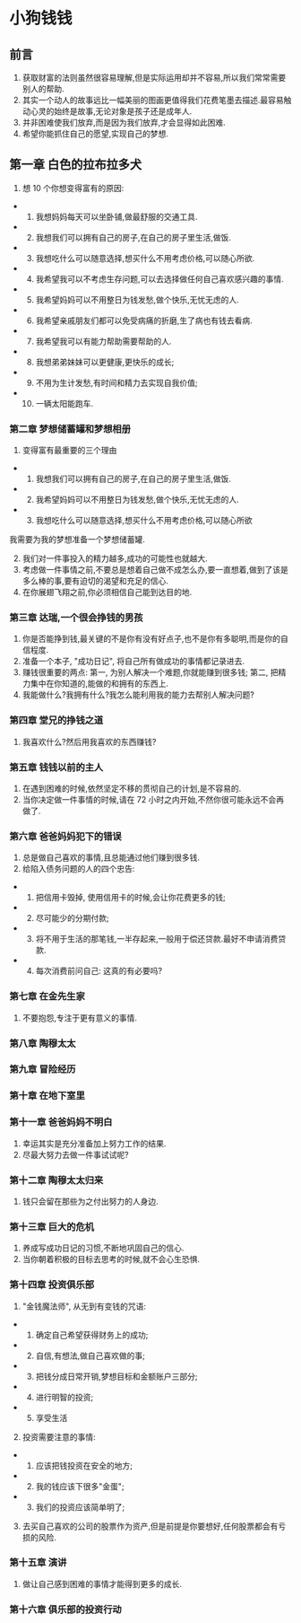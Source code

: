 # 小狗钱钱

## 前言

1. 获取财富的法则虽然很容易理解,但是实际运用却并不容易,所以我们常常需要别人的帮助.
2. 其实一个动人的故事远比一幅美丽的图画更值得我们花费笔墨去描述.最容易触动心灵的始终是故事,无论对象是孩子还是成年人.
3. 并非困难使我们放弃,而是因为我们放弃,才会显得如此困难.
4. 希望你能抓住自己的愿望,实现自己的梦想.

## 第一章 白色的拉布拉多犬

1. 想 10 个你想变得富有的原因:

- 1. 我想妈妈每天可以坐卧铺,做最舒服的交通工具.
- 2. 我想我们可以拥有自己的房子,在自己的房子里生活,做饭.
- 3. 我想吃什么可以随意选择,想买什么不用考虑价格,可以随心所欲.
- 4. 我希望我可以不考虑生存问题,可以去选择做任何自己喜欢感兴趣的事情.
- 5. 我希望妈妈可以不用整日为钱发愁,做个快乐,无忧无虑的人.
- 6. 我希望亲戚朋友们都可以免受病痛的折磨,生了病也有钱去看病.
- 7. 我希望我可以有能力帮助需要帮助的人.
- 8. 我想弟弟妹妹可以更健康,更快乐的成长;
- 9. 不用为生计发愁,有时间和精力去实现自我价值;
- 10. 一辆太阳能跑车.

### 第二章 梦想储蓄罐和梦想相册

1. 变得富有最重要的三个理由

- 1. 我想我们可以拥有自己的房子,在自己的房子里生活,做饭.
- 2. 我希望妈妈可以不用整日为钱发愁,做个快乐,无忧无虑的人.
- 3. 我想吃什么可以随意选择,想买什么不用考虑价格,可以随心所欲

我需要为我的梦想准备一个梦想储蓄罐.

2. 我们对一件事投入的精力越多,成功的可能性也就越大.
3. 考虑做一件事情之前,不要总是想着自己做不成怎么办,要一直想着,做到了该是多么棒的事,要有迫切的渴望和充足的信心.
4. 在你展翅飞翔之前,你必须相信自己能到达目的地.

### 第三章 达瑞,一个很会挣钱的男孩

1. 你是否能挣到钱,最关键的不是你有没有好点子,也不是你有多聪明,而是你的自信程度.
2. 准备一个本子, "成功日记", 将自己所有做成功的事情都记录进去.
3. 赚钱很重要的两点: 第一, 为别人解决一个难题,你就能赚到很多钱; 第二, 把精力集中在你知道的,能做的和拥有的东西上.
4. 我能做什么?我拥有什么?我怎么能利用我的能力去帮别人解决问题?

### 第四章 堂兄的挣钱之道

1. 我喜欢什么?然后用我喜欢的东西赚钱?

### 第五章 钱钱以前的主人

1. 在遇到困难的时候,依然坚定不移的贯彻自己的计划,是不容易的.
2. 当你决定做一件事情的时候,请在 72 小时之内开始,不然你很可能永远不会再做了.

### 第六章 爸爸妈妈犯下的错误

1. 总是做自己喜欢的事情,且总能通过他们赚到很多钱.
2. 给陷入债务问题的人的四个忠告:

- 1. 把信用卡毁掉, 使用信用卡的时候,会让你花费更多的钱;
- 2. 尽可能少的分期付款;
- 3. 将不用于生活的那笔钱,一半存起来,一般用于偿还贷款.最好不申请消费贷款.
- 4. 每次消费前问自己: 这真的有必要吗?

### 第七章 在金先生家

1. 不要抱怨,专注于更有意义的事情.

### 第八章 陶穆太太

### 第九章 冒险经历

### 第十章 在地下室里

### 第十一章 爸爸妈妈不明白

1. 幸运其实是充分准备加上努力工作的结果.
2. 尽最大努力去做一件事试试呢?

### 第十二章 陶穆太太归来

1. 钱只会留在那些为之付出努力的人身边.

### 第十三章 巨大的危机

1. 养成写成功日记的习惯,不断地巩固自己的信心.
2. 当你朝着积极的目标去思考的时候,就不会心生恐惧.

### 第十四章 投资俱乐部

1. "金钱魔法师", 从无到有变钱的咒语:

- 1. 确定自己希望获得财务上的成功;
- 2. 自信,有想法,做自己喜欢做的事;
- 3. 把钱分成日常开销,梦想目标和金额账户三部分;
- 4. 进行明智的投资;
- 5. 享受生活

2. 投资需要注意的事情:

- 1. 应该把钱投资在安全的地方;
- 2. 我的钱应该下很多"金蛋";
- 3. 我们的投资应该简单明了;

3. 去买自己喜欢的公司的股票作为资产,但是前提是你要想好,任何股票都会有亏损的风险.

### 第十五章 演讲

1. 做让自己感到困难的事情才能得到更多的成长.

### 第十六章 俱乐部的投资行动
